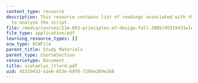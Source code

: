 ```yaml
---
content_type: resource
description: This resource contains list of readings associated with the course material
  to analyze the script.
file: /media/courses/21m-603-principles-of-design-fall-2005/45319433a1e6653e69f87284e269e268_scptanlys_ltlerd.pdf
file_type: application/pdf
learning_resource_types: []
ocw_type: OCWFile
parent_title: Study Materials
parent_type: CourseSection
resourcetype: Document
title: scptanlys_ltlerd.pdf
uid: 45319433-a1e6-653e-69f8-7284e269e268
---
```


